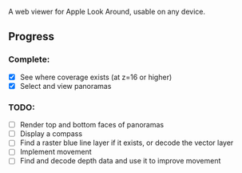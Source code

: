 A web viewer for Apple Look Around, usable on any device.

## Progress
### Complete:
- [x] See where coverage exists (at z=16 or higher)
- [x] Select and view panoramas

### TODO:
- [ ] Render top and bottom faces of panoramas
- [ ] Display a compass
- [ ] Find a raster blue line layer if it exists, or decode the vector layer
- [ ] Implement movement 
- [ ] Find and decode depth data and use it to improve movement
